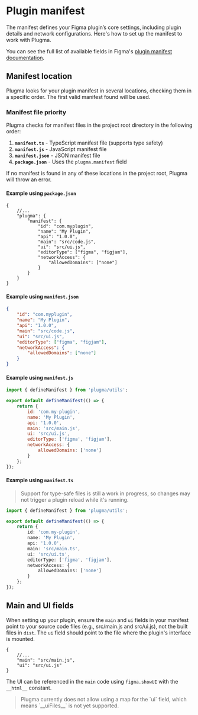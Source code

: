 # Plugin manifest

The manifest defines your Figma plugin’s core settings, including plugin details and network configurations. Here's how to set up the manifest to work with Plugma.

You can see the full list of available fields in Figma's [plugin manifest documentation](https://www.figma.com/plugin-docs/manifest/).

## Manifest location

Plugma looks for your plugin manifest in several locations, checking them in a specific order. The first valid manifest found will be used.

### Manifest file priority

Plugma checks for manifest files in the project root directory in the following order:

1. **`manifest.ts`** - TypeScript manifest file (supports type safety)
2. **`manifest.js`** - JavaScript manifest file
3. **`manifest.json`** - JSON manifest file
4. **`package.json`** - Uses the `plugma.manifest` field

If no manifest is found in any of these locations in the project root, Plugma will throw an error.

#### Example using `package.json`

```jsonc
{
	//...
	"plugma": {
		"manifest": {
			"id": "com.myplugin",
			"name": "My Plugin",
			"api": "1.0.0",
			"main": "src/code.js",
			"ui": "src/ui.js",
			"editorType": ["figma", "figjam"],
			"networkAccess": {
				"allowedDomains": ["none"]
			}
		}
	}
}
```

#### Example using `manifest.json`

```json
{
	"id": "com.myplugin",
	"name": "My Plugin",
	"api": "1.0.0",
	"main": "src/code.js",
	"ui": "src/ui.js",
	"editorType": ["figma", "figjam"],
	"networkAccess": {
		"allowedDomains": ["none"]
	}
}
```

#### Example using `manifest.js`

```js
import { defineManifest } from 'plugma/utils';

export default defineManifest(() => {
	return {
		id: 'com.my-plugin',
		name: 'My Plugin',
		api: '1.0.0',
		main: 'src/main.js',
		ui: 'src/ui.js',
		editorType: ['figma', 'figjam'],
		networkAccess: {
			allowedDomains: ['none']
		}
	};
});
```

#### Example using `manifest.ts`

<blockquote class="warning">
Support for type-safe files is still a work in progress, so changes may not trigger a plugin reload while it's running.
</blockquote>

```ts
import { defineManifest } from 'plugma/utils';

export default defineManifest(() => {
	return {
		id: 'com.my-plugin',
		name: 'My Plugin',
		api: '1.0.0',
		main: 'src/main.ts',
		ui: 'src/ui.ts',
		editorType: ['figma', 'figjam'],
		networkAccess: {
			allowedDomains: ['none']
		}
	};
});
```

## Main and UI fields

When setting up your plugin, ensure the `main` and `ui` fields in your manifest point to your source code files (e.g., src/main.js and src/ui.js), not the built files in `dist`. The `ui` field should point to the file where the plugin's interface is mounted.

```jsonc
{
	//...
	"main": "src/main.js",
	"ui": "src/ui.js"
}
```

The UI can be referenced in the `main` code using `figma.showUI` with the `__html__` constant.

<blockquote class="warning">
Plugma currently does not allow using a map for the `ui` field, which means `__uiFiles__` is not yet supported.
</blockquote>
